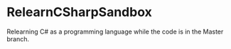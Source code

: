 # RelearnCSharpSandbox
Relearning C# as a programming language while the code is in the Master branch.
